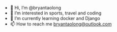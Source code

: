 - 👋 Hi, I’m @bryantaolong
- 👀 I’m interested in sports, travel and coding
- 🌱 I’m currently learning docker and Django
- 📫 How to reach me bryantaolong@outlook.com

<!---
bryantaolong/bryantaolong is a ✨ special ✨ repository because its `README.md` (this file) appears on your GitHub profile.
You can click the Preview link to take a look at your changes.
--->
